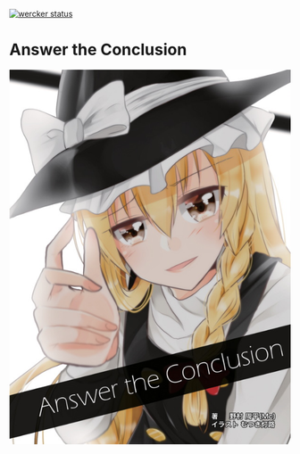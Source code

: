 [![wercker status](https://app.wercker.com/status/21c0b651a46c0f2ac41dfa9610ac8922/s/master "wercker status")](https://app.wercker.com/project/byKey/21c0b651a46c0f2ac41dfa9610ac8922)

# Answer the Conclusion

![](answer-the-conclusion/OEBPS/img/cover.jpg)